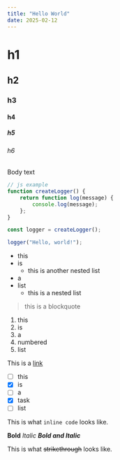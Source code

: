 ```yaml
---
title: "Hello World"
date: 2025-02-12
---
```


# h1
## h2
### h3
#### h4
##### h5
###### h6

Body text

```javascript
// js example
function createLogger() {
    return function log(message) {
        console.log(message);
    };
}

const logger = createLogger();

logger("Hello, world!");
```

- this
- is
    - this is another nested list
- a
- list
    - this is a nested list

> this is a blockquote


1. this
2. is
3. a
4. numbered
5. list


This is a [link](https://www.google.com)

- [ ] this
- [x] is
- [ ] a
- [x] task
- [ ] list

This is what `inline code` looks like.

**Bold** *Italic* ***Bold and Italic***

This is what ~~strikethrough~~ looks like.
